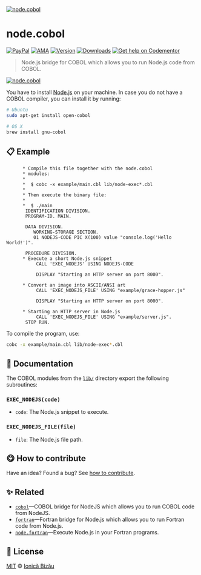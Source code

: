 
[![node.cobol](http://i.imgur.com/x9CJpKB.png)](#)

# node.cobol

 [![PayPal](https://img.shields.io/badge/%24-paypal-f39c12.svg)][paypal-donations] [![AMA](https://img.shields.io/badge/ask%20me-anything-1abc9c.svg)](https://github.com/IonicaBizau/ama) [![Version](https://img.shields.io/npm/v/node.cobol.svg)](https://www.npmjs.com/package/node.cobol) [![Downloads](https://img.shields.io/npm/dt/node.cobol.svg)](https://www.npmjs.com/package/node.cobol) [![Get help on Codementor](https://cdn.codementor.io/badges/get_help_github.svg)](https://www.codementor.io/johnnyb?utm_source=github&utm_medium=button&utm_term=johnnyb&utm_campaign=github)

> Node.js bridge for COBOL which allows you to run Node.js code from COBOL.

[![node.cobol](http://i.imgur.com/xmsSmLX.png)](#)

You have to install [Node.js](https://nodejs.org/en/) on
your machine. In case you do not have a COBOL compiler,
you can install it by running:
```sh
# Ubuntu
sudo apt-get install open-cobol

# OS X
brew install gnu-cobol
```

## :clipboard: Example



```cobol
      * Compile this file together with the node.cobol
      * modules:
      *
      *  $ cobc -x example/main.cbl lib/node-exec*.cbl
      *
      * Then execute the binary file:
      *
      *  $ ./main
       IDENTIFICATION DIVISION.
       PROGRAM-ID. MAIN.

       DATA DIVISION.
          WORKING-STORAGE SECTION.
          01 NODEJS-CODE PIC X(100) value "console.log('Hello World!')".

       PROCEDURE DIVISION.
      * Execute a short Node.js snippet
           CALL 'EXEC_NODEJS' USING NODEJS-CODE

           DISPLAY "Starting an HTTP server on port 8000".

      * Convert an image into ASCII/ANSI art
           CALL 'EXEC_NODEJS_FILE' USING "example/grace-hopper.js"

           DISPLAY "Starting an HTTP server on port 8000".

      * Starting an HTTP server in Node.js
           CALL 'EXEC_NODEJS_FILE' USING "example/server.js".
       STOP RUN.
```

To compile the program, use:
```sh
cobc -x example/main.cbl lib/node-exec*.cbl
```

## :memo: Documentation

The COBOL modules from the [`lib/`](/lib) directory export the following subroutines:
### `EXEC_NODEJS(code)`

 - `code`: The Node.js snippet to execute.

### `EXEC_NODEJS_FILE(file)`

 - `file`: The Node.js file path.


## :yum: How to contribute
Have an idea? Found a bug? See [how to contribute][contributing].

## :sparkles: Related

 - [`cobol`](https://github.com/IonicaBizau/node-cobol)—COBOL bridge for NodeJS which allows you to run COBOL code from NodeJS.
 - [`fortran`](https://github.com/IonicaBizau/node-fortran)—Fortran bridge for Node.js which allows you to run Fortran code from Node.js.
 - [`node.fortran`](https://github.com/IonicaBizau/node.fortran#readme)—Execute Node.js in your Fortran programs.



## :scroll: License

[MIT][license] © [Ionică Bizău][website]

[paypal-donations]: https://www.paypal.com/cgi-bin/webscr?cmd=_s-xclick&hosted_button_id=RVXDDLKKLQRJW
[donate-now]: http://i.imgur.com/6cMbHOC.png

[license]: http://showalicense.com/?fullname=Ionic%C4%83%20Biz%C4%83u%20%3Cbizauionica%40gmail.com%3E%20(http%3A%2F%2Fionicabizau.net)&year=2016#license-mit
[website]: http://ionicabizau.net
[contributing]: /CONTRIBUTING.md
[docs]: /DOCUMENTATION.md
